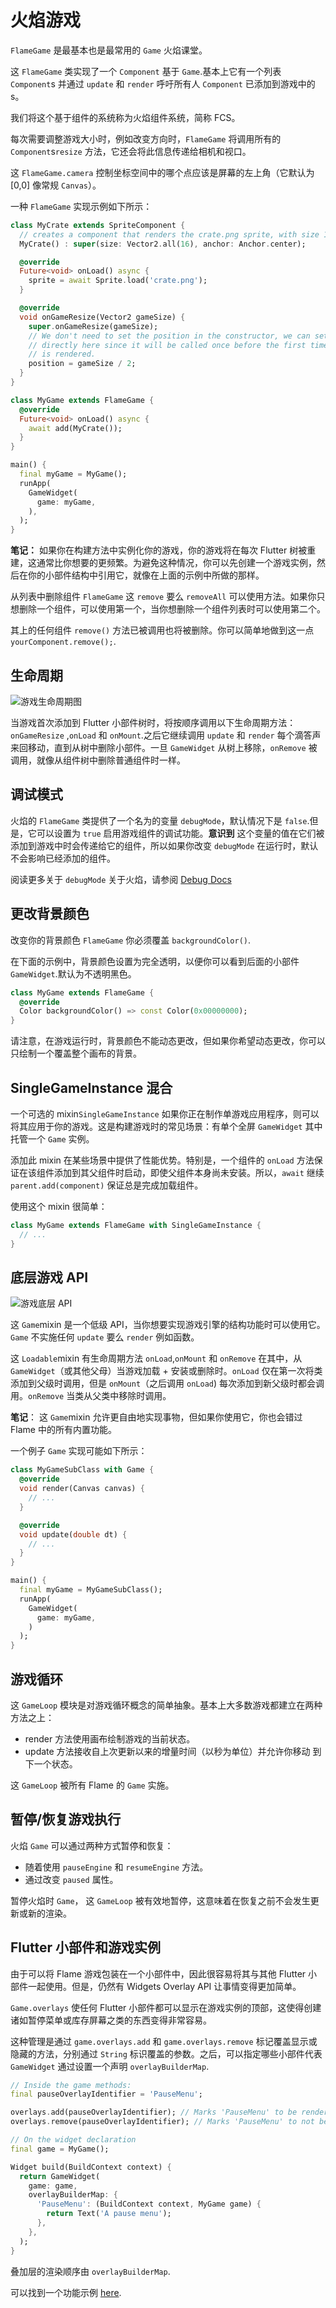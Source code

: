 # 火焰游戏

`FlameGame` 是最基本也是最常用的 `Game` 火焰课堂。

这 `FlameGame` 类实现了一个 `Component` 基于 `Game`.基本上它有一个列表 `Component`s 并通过 `update` 和 `render` 呼吁所有人 `Component` 已添加到游戏中的 s。

我们将这个基于组件的系统称为火焰组件系统，简称 FCS。

每次需要调整游戏大小时，例如改变方向时，`FlameGame` 将调用所有的 `Component`s`resize` 方法，它还会将此信息传递给相机和视口。

这 `FlameGame.camera` 控制坐标空间中的哪个点应该是屏幕的左上角（它默认为 [0,0] 像常规 `Canvas`）。

一种 `FlameGame` 实现示例如下所示：

```dart
class MyCrate extends SpriteComponent {
  // creates a component that renders the crate.png sprite, with size 16 x 16
  MyCrate() : super(size: Vector2.all(16), anchor: Anchor.center);

  @override
  Future<void> onLoad() async {
    sprite = await Sprite.load('crate.png');
  }

  @override
  void onGameResize(Vector2 gameSize) {
    super.onGameResize(gameSize);
    // We don't need to set the position in the constructor, we can set it 
    // directly here since it will be called once before the first time it 
    // is rendered.
    position = gameSize / 2;
  }
}

class MyGame extends FlameGame {
  @override
  Future<void> onLoad() async {
    await add(MyCrate());
  }
}

main() {
  final myGame = MyGame();
  runApp(
    GameWidget(
      game: myGame,
    ),
  );
}
```

**笔记：** 如果你在构建方法中实例化你的游戏，你的游戏将在每次
Flutter 树被重建，这通常比你想要的更频繁。为避免这种情况，你可以先创建一个游戏实例，然后在你的小部件结构中引用它，就像在上面的示例中所做的那样。

从列表中删除组件 `FlameGame` 这 `remove` 要么 `removeAll` 可以使用方法。如果你只想删除一个组件，可以使用第一个，当你想删除一个组件列表时可以使用第二个。

其上的任何组件 `remove()` 方法已被调用也将被删除。你可以简单地做到这一点 `yourComponent.remove();`.


## 生命周期

![游戏生命周期图](../images/component_lifecycle.png)

当游戏首次添加到 Flutter 小部件树时，将按顺序调用以下生命周期方法：`onGameResize` ,`onLoad` 和 `onMount`.之后它继续调用 `update` 和 `render` 每个滴答声来回移动，直到从树中删除小部件。一旦 `GameWidget` 从树上移除，`onRemove` 被调用，就像从组件树中删除普通组件时一样。


## 调试模式

火焰的 `FlameGame` 类提供了一个名为的变量 `debugMode`，默认情况下是 `false`.但是，它可以设置为 `true` 启用游戏组件的调试功能。**意识到** 这个变量的值在它们被添加到游戏中时会传递给它的组件，所以如果你改变 `debugMode` 在运行时，默认不会影响已经添加的组件。

阅读更多关于 `debugMode` 关于火焰，请参阅 [Debug Docs](other/debug.md)


## 更改背景颜色

改变你的背景颜色 `FlameGame` 你必须覆盖 `backgroundColor()`.

在下面的示例中，背景颜色设置为完全透明，以便你可以看到后面的小部件 `GameWidget`.默认为不透明黑色。

```dart
class MyGame extends FlameGame {
  @override
  Color backgroundColor() => const Color(0x00000000);
}
```

请注意，在游戏运行时，背景颜色不能动态更改，但如果你希望动态更改，你可以只绘制一个覆盖整个画布的背景。


## SingleGameInstance 混合

一个可选的 mixin`SingleGameInstance` 如果你正在制作单游戏应用程序，则可以将其应用于你的游戏。这是构建游戏时的常见场景：有单个全屏 `GameWidget` 其中托管一个 `Game` 实例。

添加此 mixin 在某些场景中提供了性能优势。特别是，一个组件的 `onLoad` 方法保证在该组件添加到其父组件时启动，即使父组件本身尚未安装。所以，`await` 继续 `parent.add(component)` 保证总是完成加载组件。

使用这个 mixin 很简单：
```dart
class MyGame extends FlameGame with SingleGameInstance {
  // ...
}
```


## 底层游戏 API

![游戏底层 API](../images/game_mixin.png)

这 `Game`mixin 是一个低级 API，当你想要实现游戏引擎的结构功能时可以使用它。`Game` 不实施任何 `update` 要么 `render` 例如函数。

这 `Loadable`mixin 有生命周期方法 `onLoad`,`onMount` 和 `onRemove` 在其中，从 `GameWidget`（或其他父母）当游戏加载 + 安装或删除时。`onLoad` 仅在第一次将类添加到父级时调用，但是 `onMount`（之后调用 `onLoad`) 每次添加到新父级时都会调用。`onRemove` 当类从父类中移除时调用。

**笔记**： 这 `Game`mixin 允许更自由地实现事物，但如果你使用它，你也会错过 Flame 中的所有内置功能。

一个例子 `Game` 实现可能如下所示：

```dart
class MyGameSubClass with Game {
  @override
  void render(Canvas canvas) {
    // ...
  }

  @override
  void update(double dt) {
    // ...
  }
}

main() {
  final myGame = MyGameSubClass();
  runApp(
    GameWidget(
      game: myGame,
    )
  );
}
```


## 游戏循环

这 `GameLoop` 模块是对游戏循环概念的简单抽象。基本上大多数游戏都建立在两种方法之上：

 - render 方法使用画布绘制游戏的当前状态。
 - update 方法接收自上次更新以来的增量时间（以秒为单位）并允许你移动
  到下一个状态。

这 `GameLoop` 被所有 Flame 的 `Game` 实施。


## 暂停/恢复游戏执行

火焰 `Game` 可以通过两种方式暂停和恢复：

 - 随着使用 `pauseEngine` 和 `resumeEngine` 方法。
 - 通过改变 `paused` 属性。

暂停火焰时 `Game`， 这 `GameLoop` 被有效地暂停，这意味着在恢复之前不会发生更新或新的渲染。


## Flutter 小部件和游戏实例

由于可以将 Flame 游戏包装在一个小部件中，因此很容易将其与其他 Flutter 小部件一起使用。但是，仍然有 Widgets Overlay API 让事情变得更加简单。

`Game.overlays` 使任何 Flutter 小部件都可以显示在游戏实例的顶部，这使得创建诸如暂停菜单或库存屏幕之类的东西变得非常容易。

这种管理是通过 `game.overlays.add` 和 `game.overlays.remove` 标记覆盖显示或隐藏的方法，分别通过 `String` 标识覆盖的参数。之后，可以指定哪些小部件代表 `GameWidget` 通过设置一个声明 `overlayBuilderMap`.

```dart
// Inside the game methods:
final pauseOverlayIdentifier = 'PauseMenu';

overlays.add(pauseOverlayIdentifier); // Marks 'PauseMenu' to be rendered.
overlays.remove(pauseOverlayIdentifier); // Marks 'PauseMenu' to not be rendered.
```

```dart
// On the widget declaration
final game = MyGame();

Widget build(BuildContext context) {
  return GameWidget(
    game: game,
    overlayBuilderMap: {
      'PauseMenu': (BuildContext context, MyGame game) {
        return Text('A pause menu');
      },
    },
  );
}
```

叠加层的渲染顺序由 `overlayBuilderMap`.

可以找到一个功能示例 [here](https://github.com/flame-engine/flame/blob/main/examples/lib/stories/system/overlays_example.dart).
